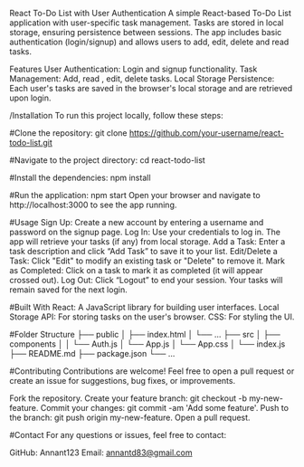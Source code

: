 React To-Do List with User Authentication
A simple React-based To-Do List application with user-specific task management. Tasks are stored in local storage, ensuring persistence between sessions. The app includes basic authentication (login/signup) and allows users to add, edit, delete and read tasks.

Features
User Authentication: Login and signup functionality.
Task Management: Add, read , edit, delete tasks.
Local Storage Persistence: Each user's tasks are saved in the browser's local storage and are retrieved upon login.


/Installation
To run this project locally, follow these steps:

#Clone the repository:
git clone https://github.com/your-username/react-todo-list.git

#Navigate to the project directory:
cd react-todo-list

#Install the dependencies:
npm install

#Run the application:
npm start
Open your browser and navigate to http://localhost:3000 to see the app running.

#Usage
Sign Up: Create a new account by entering a username and password on the signup page.
Log In: Use your credentials to log in. The app will retrieve your tasks (if any) from local storage.
Add a Task: Enter a task description and click “Add Task” to save it to your list.
Edit/Delete a Task: Click "Edit" to modify an existing task or "Delete" to remove it.
Mark as Completed: Click on a task to mark it as completed (it will appear crossed out).
Log Out: Click “Logout” to end your session. Your tasks will remain saved for the next login.

#Built With
React: A JavaScript library for building user interfaces.
Local Storage API: For storing tasks on the user's browser.
CSS: For styling the UI.

#Folder Structure
├── public
│   ├── index.html
│   └── ...
├── src
│   ├── components
│   │   └── Auth.js
│   └── App.js
│   └── App.css
│   └── index.js
├── README.md
├── package.json
└── ...


#Contributing
Contributions are welcome! Feel free to open a pull request or create an issue for suggestions, bug fixes, or improvements.

Fork the repository.
Create your feature branch: git checkout -b my-new-feature.
Commit your changes: git commit -am 'Add some feature'.
Push to the branch: git push origin my-new-feature.
Open a pull request.


#Contact
For any questions or issues, feel free to contact:

GitHub: Annant123
Email: annantd83@gmail.com
